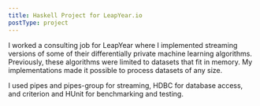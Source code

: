 ```yaml
---
title: Haskell Project for LeapYear.io
postType: project
---
```


I worked a consulting job for LeapYear where I implemented streaming versions of some of their differentially private machine learning algorithms.
Previously, these algorithms were limited to datasets that fit in memory.
My implementations made it possible to process datasets of any size.

I used pipes and pipes-group for streaming, HDBC for database access, and criterion and HUnit for benchmarking and testing.
